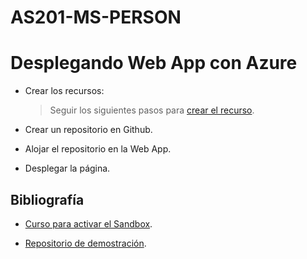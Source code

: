 # AS201-MS-PERSON

# Desplegando Web App con Azure

- Crear los recursos:

  > Seguir los siguientes pasos para [crear el recurso](https://www.youtube.com/watch?v=4na62b-UVws&t=489s).

- Crear un repositorio en Github.

- Alojar el repositorio en la Web App.

- Desplegar la página.

## Bibliografía

- [Curso para activar el Sandbox](https://learn.microsoft.com/en-us/training/modules/introduction-to-azure-app-service/7-create-html-web-app?source=learn).

- [Repositorio de demostración](https://github.com/Jesusf2003/testing-azuredeploy).
